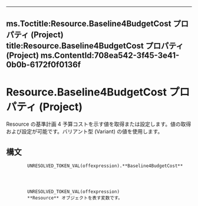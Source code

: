 

---
ms.Toctitle:Resource.Baseline4BudgetCost プロパティ (Project)
title:Resource.Baseline4BudgetCost プロパティ (Project)
ms.ContentId:708ea542-3f45-3e41-0b0b-6172f0f0136f
---
# Resource.Baseline4BudgetCost プロパティ (Project)




Resource の基準計画 4 予算コストを示す値を取得または設定します。値の取得および設定が可能です。バリアント型 (Variant) の値を使用します。

## 構文

            UNRESOLVED_TOKEN_VAL(offexpression).**Baseline4BudgetCost**




            UNRESOLVED_TOKEN_VAL(offexpression)
            **Resource** オブジェクトを表す変数です。




